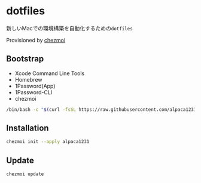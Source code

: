 # dotfiles
新しいMacでの環境構築を自動化するための`dotfiles`

Provisioned by [chezmoi](https://www.chezmoi.io/)


## Bootstrap

- Xcode Command Line Tools
- Homebrew
- 1Password(App)
- 1Password-CLI
- chezmoi

```bash
/bin/bash -c "$(curl -fsSL https://raw.githubusercontent.com/alpaca1231/dotfiles/mainss/bootstrap.sh)"
```

## Installation
```bash
chezmoi init --apply alpaca1231
```

## Update
```bash
chezmoi update
```
